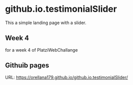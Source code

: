 # github.io.testimonialSlider
This a simple landing page with a slider. 
## Week 4
for a week 4 of PlatziWebChallange
## Githuib pages
URL: https://orellana179.github.io/github.io.testimonialSlider/
